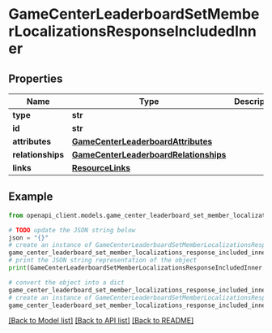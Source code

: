 # GameCenterLeaderboardSetMemberLocalizationsResponseIncludedInner


## Properties

Name | Type | Description | Notes
------------ | ------------- | ------------- | -------------
**type** | **str** |  | 
**id** | **str** |  | 
**attributes** | [**GameCenterLeaderboardAttributes**](GameCenterLeaderboardAttributes.md) |  | [optional] 
**relationships** | [**GameCenterLeaderboardRelationships**](GameCenterLeaderboardRelationships.md) |  | [optional] 
**links** | [**ResourceLinks**](ResourceLinks.md) |  | [optional] 

## Example

```python
from openapi_client.models.game_center_leaderboard_set_member_localizations_response_included_inner import GameCenterLeaderboardSetMemberLocalizationsResponseIncludedInner

# TODO update the JSON string below
json = "{}"
# create an instance of GameCenterLeaderboardSetMemberLocalizationsResponseIncludedInner from a JSON string
game_center_leaderboard_set_member_localizations_response_included_inner_instance = GameCenterLeaderboardSetMemberLocalizationsResponseIncludedInner.from_json(json)
# print the JSON string representation of the object
print(GameCenterLeaderboardSetMemberLocalizationsResponseIncludedInner.to_json())

# convert the object into a dict
game_center_leaderboard_set_member_localizations_response_included_inner_dict = game_center_leaderboard_set_member_localizations_response_included_inner_instance.to_dict()
# create an instance of GameCenterLeaderboardSetMemberLocalizationsResponseIncludedInner from a dict
game_center_leaderboard_set_member_localizations_response_included_inner_from_dict = GameCenterLeaderboardSetMemberLocalizationsResponseIncludedInner.from_dict(game_center_leaderboard_set_member_localizations_response_included_inner_dict)
```
[[Back to Model list]](../README.md#documentation-for-models) [[Back to API list]](../README.md#documentation-for-api-endpoints) [[Back to README]](../README.md)


